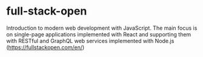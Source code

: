 # full-stack-open
Introduction to modern web development with JavaScript. The main focus is on single-page applications implemented with React and supporting them with RESTful and GraphQL web services implemented with Node.js (https://fullstackopen.com/en/)
